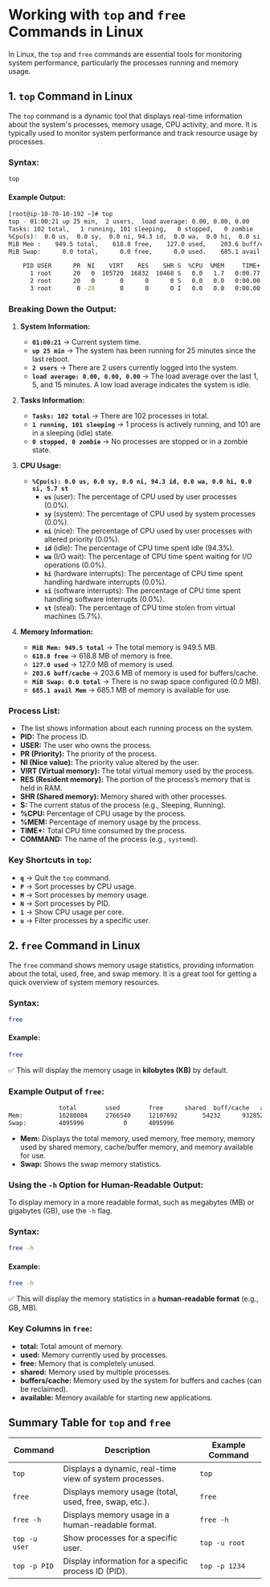 
# **Working with `top` and `free` Commands in Linux**

In Linux, the `top` and `free` commands are essential tools for monitoring system performance, particularly the processes running and memory usage.

## **1. `top` Command in Linux**

The `top` command is a dynamic tool that displays real-time information about the system's processes, memory usage, CPU activity, and more. It is typically used to monitor system performance and track resource usage by processes.

### **Syntax:**  
```sh
top
```

#### **Example Output:**

```sh
[root@ip-10-70-10-192 ~]# top
top - 01:00:21 up 25 min,  2 users,  load average: 0.00, 0.00, 0.00
Tasks: 102 total,   1 running, 101 sleeping,   0 stopped,   0 zombie
%Cpu(s):  0.0 us,  0.0 sy,  0.0 ni, 94.3 id,  0.0 wa,  0.0 hi,  0.0 si,  5.7 st
MiB Mem :    949.5 total,    618.8 free,    127.0 used,    203.6 buff/cache
MiB Swap:      0.0 total,      0.0 free,      0.0 used.    685.1 avail Mem

    PID USER      PR  NI    VIRT    RES    SHR S  %CPU  %MEM     TIME+ COMMAND
      1 root      20   0  105720  16832  10468 S   0.0   1.7   0:00.77 systemd
      2 root      20   0       0      0      0 S   0.0   0.0   0:00.00 kthreadd
      3 root       0 -20       0      0      0 I   0.0   0.0   0:00.00 rcu_gp
```

### **Breaking Down the Output:**

1. **System Information:**
   - **`01:00:21`** → Current system time.
   - **`up 25 min`** → The system has been running for 25 minutes since the last reboot.
   - **`2 users`** → There are 2 users currently logged into the system.
   - **`load average: 0.00, 0.00, 0.00`** → The load average over the last 1, 5, and 15 minutes. A low load average indicates the system is idle.

2. **Tasks Information:**
   - **`Tasks: 102 total`** → There are 102 processes in total.
   - **`1 running, 101 sleeping`** → 1 process is actively running, and 101 are in a sleeping (idle) state.
   - **`0 stopped, 0 zombie`** → No processes are stopped or in a zombie state.

3. **CPU Usage:**
   - **`%Cpu(s): 0.0 us, 0.0 sy, 0.0 ni, 94.3 id, 0.0 wa, 0.0 hi, 0.0 si, 5.7 st`**
     - **`us`** (user): The percentage of CPU used by user processes (0.0%).
     - **`sy`** (system): The percentage of CPU used by system processes (0.0%).
     - **`ni`** (nice): The percentage of CPU used by user processes with altered priority (0.0%).
     - **`id`** (idle): The percentage of CPU time spent idle (94.3%).
     - **`wa`** (I/O wait): The percentage of CPU time spent waiting for I/O operations (0.0%).
     - **`hi`** (hardware interrupts): The percentage of CPU time spent handling hardware interrupts (0.0%).
     - **`si`** (software interrupts): The percentage of CPU time spent handling software interrupts (0.0%).
     - **`st`** (steal): The percentage of CPU time stolen from virtual machines (5.7%).

4. **Memory Information:**
   - **`MiB Mem: 949.5 total`** → The total memory is 949.5 MB.
   - **`618.8 free`** → 618.8 MB of memory is free.
   - **`127.0 used`** → 127.0 MB of memory is used.
   - **`203.6 buff/cache`** → 203.6 MB of memory is used for buffers/cache.
   - **`MiB Swap: 0.0 total`** → There is no swap space configured (0.0 MB).
   - **`685.1 avail Mem`** → 685.1 MB of memory is available for use.

### **Process List:**

- The list shows information about each running process on the system.
- **PID:** The process ID.
- **USER:** The user who owns the process.
- **PR (Priority):** The priority of the process.
- **NI (Nice value):** The priority value altered by the user.
- **VIRT (Virtual memory):** The total virtual memory used by the process.
- **RES (Resident memory):** The portion of the process’s memory that is held in RAM.
- **SHR (Shared memory):** Memory shared with other processes.
- **S:** The current status of the process (e.g., Sleeping, Running).
- **%CPU:** Percentage of CPU usage by the process.
- **%MEM:** Percentage of memory usage by the process.
- **TIME+:** Total CPU time consumed by the process.
- **COMMAND:** The name of the process (e.g., `systemd`).

### **Key Shortcuts in `top`:**

- **`q`** → Quit the `top` command.
- **`P`** → Sort processes by CPU usage.
- **`M`** → Sort processes by memory usage.
- **`N`** → Sort processes by PID.
- **`1`** → Show CPU usage per core.
- **`u`** → Filter processes by a specific user.

## **2. `free` Command in Linux**

The `free` command shows memory usage statistics, providing information about the total, used, free, and swap memory. It is a great tool for getting a quick overview of system memory resources.

### **Syntax:**  
```sh
free
```

#### **Example:**  
```sh
free
```
✅ This will display the memory usage in **kilobytes (KB)** by default.

### **Example Output of `free`:**

```sh
              total        used        free      shared  buff/cache   available
Mem:          16280084     2766540     12107692       54232      932852      13493696
Swap:         4095996           0      4095996
```

- **Mem:** Displays the total memory, used memory, free memory, memory used by shared memory, cache/buffer memory, and memory available for use.
- **Swap:** Shows the swap memory statistics.
### **Using the `-h` Option for Human-Readable Output:**

To display memory in a more readable format, such as megabytes (MB) or gigabytes (GB), use the `-h` flag.

### **Syntax:**  
```sh
free -h
```

#### **Example:**  
```sh
free -h
```
✅ This will display the memory statistics in a **human-readable format** (e.g., GB, MB).

### **Key Columns in `free`:**

- **total:** Total amount of memory.
- **used:** Memory currently used by processes.
- **free:** Memory that is completely unused.
- **shared:** Memory used by multiple processes.
- **buffers/cache:** Memory used by the system for buffers and caches (can be reclaimed).
- **available:** Memory available for starting new applications.

## **Summary Table for `top` and `free`**

| Command        | Description                                                | Example Command      |
|----------------|------------------------------------------------------------|----------------------|
| `top`          | Displays a dynamic, real-time view of system processes.    | `top`                |
| `free`         | Displays memory usage (total, used, free, swap, etc.).     | `free`               |
| `free -h`      | Displays memory usage in a human-readable format.          | `free -h`            |
| `top -u user`  | Show processes for a specific user.                        | `top -u root`        |
| `top -p PID`   | Display information for a specific process ID (PID).      | `top -p 1234`        |
